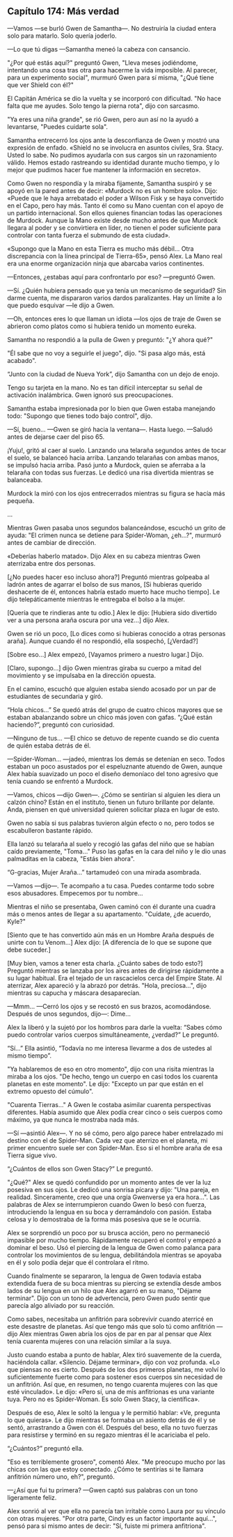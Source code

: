 
## Capítulo 174: Más verdad


—Vamos —se burló Gwen de Samantha—. No destruiría la ciudad entera solo para matarlo. Solo quería joderlo.

—Lo que tú digas —Samantha meneó la cabeza con cansancio.

"¿Por qué estás aquí?" preguntó Gwen, "Lleva meses jodiéndome, intentando una cosa tras otra para hacerme la vida imposible. Al parecer, para un experimento social", murmuró Gwen para sí misma, "¿Qué tiene que ver Shield con él?"

El Capitán América se dio la vuelta y se incorporó con dificultad. "No hace falta que me ayudes. Solo tengo la pierna rota", dijo con sarcasmo.

"Ya eres una niña grande", se rió Gwen, pero aun así no la ayudó a levantarse, "Puedes cuidarte sola".

Samantha entrecerró los ojos ante la desconfianza de Gwen y mostró una expresión de enfado. «Shield no se involucra en asuntos civiles, Sra. Stacy. Usted lo sabe. No pudimos ayudarla con sus cargos sin un razonamiento válido. Hemos estado rastreando su identidad durante mucho tiempo, y lo mejor que pudimos hacer fue mantener la información en secreto».

Como Gwen no respondía y la miraba fijamente, Samantha suspiró y se apoyó en la pared antes de decir: «Murdock no es un hombre solo». Dijo: «Puede que le haya arrebatado el poder a Wilson Fisk y se haya convertido en el Capo, pero hay más. Tanto él como su Mano cuentan con el apoyo de un partido internacional. Son ellos quienes financian todas las operaciones de Murdock. Aunque la Mano existe desde mucho antes de que Murdock llegara al poder y se convirtiera en líder, no tienen el poder suficiente para controlar con tanta fuerza el submundo de esta ciudad».

«Supongo que la Mano en esta Tierra es mucho más débil... Otra discrepancia con la línea principal de Tierra-65», pensó Alex. La Mano real era una enorme organización ninja que abarcaba varios continentes.

—Entonces, ¿estabas aquí para confrontarlo por eso? —preguntó Gwen.

—Sí. ¿Quién hubiera pensado que ya tenía un mecanismo de seguridad? Sin darme cuenta, me dispararon varios dardos paralizantes. Hay un límite a lo que puedo esquivar —le dijo a Gwen.

—Oh, entonces eres lo que llaman un idiota —los ojos de traje de Gwen se abrieron como platos como si hubiera tenido un momento eureka.

Samantha no respondió a la pulla de Gwen y preguntó: "¿Y ahora qué?"

"Él sabe que no voy a seguirle el juego", dijo. "Si pasa algo más, está acabado".

“Junto con la ciudad de Nueva York”, dijo Samantha con un dejo de enojo.

Tengo su tarjeta en la mano. No es tan difícil interceptar su señal de activación inalámbrica. Gwen ignoró sus preocupaciones.

Samantha estaba impresionada por lo bien que Gwen estaba manejando todo: "Supongo que tienes todo bajo control", dijo.

—Sí, bueno... —Gwen se giró hacia la ventana—. Hasta luego. —Saludó antes de dejarse caer del piso 65.

¡Yuju!, gritó al caer al suelo. Lanzando una telaraña segundos antes de tocar el suelo, se balanceó hacia arriba. Lanzando telarañas con ambas manos, se impulsó hacia arriba. Pasó junto a Murdock, quien se aferraba a la telaraña con todas sus fuerzas. Le dedicó una risa divertida mientras se balanceaba.

Murdock la miró con los ojos entrecerrados mientras su figura se hacía más pequeña.

…

Mientras Gwen pasaba unos segundos balanceándose, escuchó un grito de ayuda: "El crimen nunca se detiene para Spider-Woman, ¿eh...?", murmuró antes de cambiar de dirección.

«Deberías haberlo matado». Dijo Alex en su cabeza mientras Gwen aterrizaba entre dos personas.

[¿No puedes hacer eso incluso ahora?] Preguntó mientras golpeaba al ladrón antes de agarrar el bolso de sus manos, [Si hubieras querido deshacerte de él, entonces habría estado muerto hace mucho tiempo]. Le dijo telepáticamente mientras le entregaba el bolso a la mujer.

[Quería que te rindieras ante tu odio.] Alex le dijo: [Hubiera sido divertido ver a una persona araña oscura por una vez…] dijo Alex.

Gwen se rió un poco, [Lo dices como si hubieras conocido a otras personas araña]. Aunque cuando él no respondió, ella sospechó, [¿Verdad?]

[Sobre eso…] Alex empezó, [Vayamos primero a nuestro lugar.] Dijo.

[Claro, supongo…] dijo Gwen mientras giraba su cuerpo a mitad del movimiento y se impulsaba en la dirección opuesta.

En el camino, escuchó que alguien estaba siendo acosado por un par de estudiantes de secundaria y giró.

“Hola chicos…” Se quedó atrás del grupo de cuatro chicos mayores que se estaban abalanzando sobre un chico más joven con gafas. “¿Qué están haciendo?”, preguntó con curiosidad.

—Ninguno de tus… —El chico se detuvo de repente cuando se dio cuenta de quién estaba detrás de él.

—Spider-Woman... —jadeó, mientras los demás se detenían en seco. Todos estaban un poco asustados por el espeluznante atuendo de Gwen, aunque Alex había suavizado un poco el diseño demoníaco del tono agresivo que tenía cuando se enfrentó a Murdock.

—Vamos, chicos —dijo Gwen—. ¿Cómo se sentirían si alguien les diera un calzón chino? Están en el instituto, tienen un futuro brillante por delante. Anda, piensen en qué universidad quieren solicitar plaza en lugar de esto.

Gwen no sabía si sus palabras tuvieron algún efecto o no, pero todos se escabulleron bastante rápido.

Ella lanzó su telaraña al suelo y recogió las gafas del niño que se habían caído previamente, "Toma..." Puso las gafas en la cara del niño y le dio unas palmaditas en la cabeza, "Estás bien ahora".

“G-gracias, Mujer Araña…” tartamudeó con una mirada asombrada.

—Vamos —dijo—. Te acompaño a tu casa. Puedes contarme todo sobre esos abusadores. Empecemos por tu nombre...

Mientras el niño se presentaba, Gwen caminó con él durante una cuadra más o menos antes de llegar a su apartamento. "Cuídate, ¿de acuerdo, Kyle?"

[Siento que te has convertido aún más en un Hombre Araña después de unirte con tu Venom…] Alex dijo: [A diferencia de lo que se supone que debe suceder.]

[Muy bien, vamos a tener esta charla. ¿Cuánto sabes de todo esto?] Preguntó mientras se lanzaba por los aires antes de dirigirse rápidamente a su lugar habitual. Era el tejado de un rascacielos cerca del Empire State. Al aterrizar, Alex apareció y la abrazó por detrás. "Hola, preciosa...", dijo mientras su capucha y máscara desaparecían.

—Mmm... —Cerró los ojos y se recostó en sus brazos, acomodándose. Después de unos segundos, dijo—: Dime...

Alex la liberó y la sujetó por los hombros para darle la vuelta: “Sabes cómo puedo controlar varios cuerpos simultáneamente, ¿verdad?” Le preguntó.

“Sí…” Ella asintió, “Todavía no me interesa llevarme a dos de ustedes al mismo tiempo”.

"Ya hablaremos de eso en otro momento", dijo con una risita mientras la miraba a los ojos. "De hecho, tengo un cuerpo en casi todos los cuarenta planetas en este momento". Le dijo: "Excepto un par que están en el extremo opuesto del cúmulo".

"Cuarenta Tierras..." A Gwen le costaba asimilar cuarenta perspectivas diferentes. Había asumido que Alex podía crear cinco o seis cuerpos como máximo, ya que nunca le mostraba nada más.

—Sí —asintió Alex—. Y no sé cómo, pero algo parece haber entrelazado mi destino con el de Spider-Man. Cada vez que aterrizo en el planeta, mi primer encuentro suele ser con Spider-Man. Eso si el hombre araña de esa Tierra sigue vivo.

“¿Cuántos de ellos son Gwen Stacy?” Le preguntó.

"¿Qué?" Alex se quedó confundido por un momento antes de ver la luz posesiva en sus ojos. Le dedicó una sonrisa pícara y dijo: "Una pareja, en realidad. Sinceramente, creo que una orgía Gwenverse ya era hora...". Las palabras de Alex se interrumpieron cuando Gwen lo besó con fuerza, introduciendo la lengua en su boca y derramándolo con pasión. Estaba celosa y lo demostraba de la forma más posesiva que se le ocurría.

Alex se sorprendió un poco por su brusca acción, pero no permaneció impasible por mucho tiempo. Rápidamente recuperó el control y empezó a dominar el beso. Usó el piercing de la lengua de Gwen como palanca para controlar los movimientos de su lengua, debilitándola mientras se apoyaba en él y solo podía dejar que él controlara el ritmo.

Cuando finalmente se separaron, la lengua de Gwen todavía estaba extendida fuera de su boca mientras su piercing se extendía desde ambos lados de su lengua en un hilo que Alex agarró en su mano, "Déjame terminar". Dijo con un tono de advertencia, pero Gwen pudo sentir que parecía algo aliviado por su reacción.

Como sabes, necesitaba un anfitrión para sobrevivir cuando aterricé en este desastre de planetas. Así que tengo más que solo tú como anfitrión —dijo Alex mientras Gwen abría los ojos de par en par al pensar que Alex tenía cuarenta mujeres con una relación similar a la suya.

Justo cuando estaba a punto de hablar, Alex tiró suavemente de la cuerda, haciéndola callar. «Silencio. Déjame terminar», dijo con voz profunda. «Lo que piensas no es cierto. Después de los dos primeros planetas, me volví lo suficientemente fuerte como para sostener esos cuerpos sin necesidad de un anfitrión. Así que, en resumen, no tengo cuarenta mujeres con las que esté vinculado». Le dijo: «Pero sí, una de mis anfitrionas es una variante tuya. Pero no es Spider-Woman. Es solo Gwen Stacy, la científica».

Después de eso, Alex le soltó la lengua y le permitió hablar: «Ve, pregunta lo que quieras». Le dijo mientras se formaba un asiento detrás de él y se sentó, arrastrando a Gwen con él. Después del beso, ella no tuvo fuerzas para resistirse y terminó en su regazo mientras él le acariciaba el pelo.

“¿Cuántos?” preguntó ella.

"Eso es terriblemente grosero", comentó Alex. "Me preocupo mucho por las chicas con las que estoy conectado. ¿Cómo te sentirías si te llamara anfitrión número uno, eh?", preguntó.

—¿Así que fui tu primera? —Gwen captó sus palabras con un tono ligeramente feliz.

Alex sonrió al ver que ella no parecía tan irritable como Laura por su vínculo con otras mujeres. "Por otra parte, Cindy es un factor importante aquí...", pensó para sí mismo antes de decir: "Sí, fuiste mi primera anfitriona".
